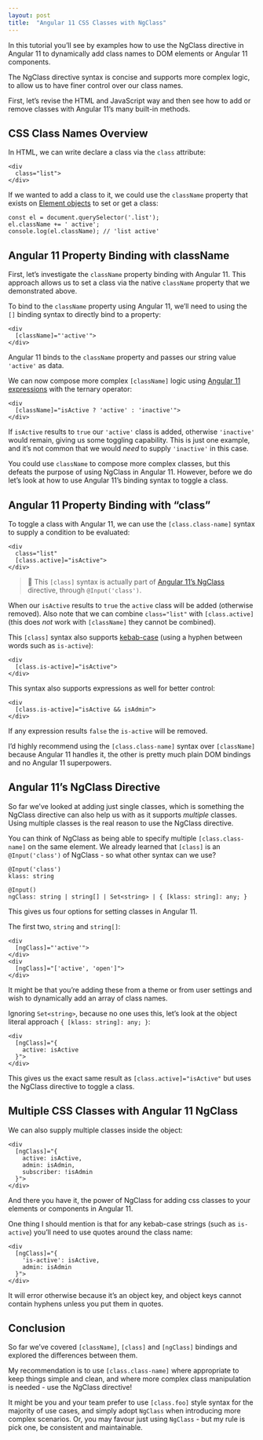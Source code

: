 ```yaml
---
layout: post
title:  "Angular 11 CSS Classes with NgClass"
---
```


In this tutorial you’ll see by examples how to use the NgClass directive in Angular 11 to dynamically add class names to DOM elements or Angular 11 components.

The NgClass directive syntax is concise and supports more complex logic, to allow us to have finer control over our class names.

First, let’s revise the HTML and JavaScript way and then see how to add or remove classes with Angular 11’s many built-in methods.

## CSS Class Names Overview

In HTML, we can write declare a class via the  `class`  attribute:

```
<div 
  class="list">
</div>

```

If we wanted to add a class to it, we could use the  `className`  property that exists on  [Element objects](https://developer.mozilla.org/en-US/docs/Web/API/Element/className)  to set or get a class:

```
const el = document.querySelector('.list');
el.className += ' active';
console.log(el.className); // 'list active'

```

## Angular 11 Property Binding with className

First, let’s investigate the  `className`  property binding with Angular 11. This approach allows us to set a class via the native  `className`  property that we demonstrated above.

To bind to the  `className`  property using Angular 11, we’ll need to using the  `[]`  binding syntax to directly bind to a property:

```
<div 
  [className]="'active'">
</div>

```

Angular 11 binds to the  `className`  property and passes our string value  `'active'`  as data.

We can now compose more complex  `[className]`  logic using  [Angular 11 expressions](https://angular.io/guide/template-syntax#expression-context)  with the ternary operator:

```
<div 
  [className]="isActive ? 'active' : 'inactive'">
</div>

```

If  `isActive`  results to  `true`  our  `'active'`  class is added, otherwise  `'inactive'`  would remain, giving us some toggling capability. This is just one example, and it’s not common that we would  _need_  to supply  `'inactive'`  in this case.

You could use  `className`  to compose more complex classes, but this defeats the purpose of using NgClass in Angular 11. However, before we do let’s look at how to use Angular 11’s binding syntax to toggle a class.

## Angular 11 Property Binding with “class”

To toggle a class with Angular 11, we can use the  `[class.class-name]`  syntax to supply a condition to be evaluated:

```
<div 
  class="list" 
  [class.active]="isActive">
</div>

```

> 📢 This  `[class]`  syntax is actually part of  [Angular 11’s NgClass](https://angular.io/api/common/NgClass)  directive, through  `@Input('class')`.

When our  `isActive`  results to  `true`  the  `active`  class will be added (otherwise removed). Also note that we can combine  `class="list"`  with  `[class.active]`  (this does  _not_  work with  `[className]`  they cannot be combined).

This  `[class]`  syntax also supports  [kebab-case](https://medium.com/better-programming/string-case-styles-camel-pascal-snake-and-kebab-case-981407998841#a084)  (using a hyphen between words such as  `is-active`):

```
<div 
  [class.is-active]="isActive">
</div>

```

This syntax also supports expressions as well for better control:

```
<div 
  [class.is-active]="isActive && isAdmin">
</div>

```

If any expression results  `false`  the  `is-active`  will be removed.

I’d highly recommend using the  `[class.class-name]`  syntax over  `[className]`  because Angular 11 handles it, the other is pretty much plain DOM bindings and no Angular 11 superpowers.

## Angular 11’s NgClass Directive

So far we’ve looked at adding just single classes, which is something the NgClass directive can also help us with as it supports  _multiple_  classes. Using multiple classes is the real reason to use the NgClass directive.

You can think of NgClass as being able to specify multiple  `[class.class-name]`  on the same element. We already learned that  `[class]`  is an  `@Input('class')`  of NgClass - so what other syntax can we use?

```
@Input('class')
klass: string

@Input()
ngClass: string | string[] | Set<string> | { [klass: string]: any; }

```

This gives us four options for setting classes in Angular 11.

The first two,  `string`  and  `string[]`:

```
<div 
  [ngClass]="'active'">
</div>
<div 
  [ngClass]="['active', 'open']">
</div>

```

It might be that you’re adding these from a theme or from user settings and wish to dynamically add an array of class names.

Ignoring  `Set<string>`, because no one uses this, let’s look at the object literal approach  `{ [klass: string]: any; }`:

```
<div 
  [ngClass]="{
    active: isActive
  }">
</div>

```

This gives us the exact same result as  `[class.active]="isActive"`  but uses the NgClass directive to toggle a class.

## Multiple CSS Classes with Angular 11 NgClass

We can also supply multiple classes inside the object:

```
<div 
  [ngClass]="{
    active: isActive,
    admin: isAdmin,
    subscriber: !isAdmin
  }">
</div>

```

And there you have it, the power of NgClass for adding css classes to your elements or components in Angular 11.

One thing I should mention is that for any kebab-case strings (such as  `is-active`) you’ll need to use quotes around the class name:

```
<div 
  [ngClass]="{
    'is-active': isActive,
    admin: isAdmin
  }">
</div>

```

It will error otherwise because it’s an object key, and object keys cannot contain hyphens unless you put them in quotes.

## Conclusion

So far we’ve covered  `[className]`,  `[class]`  and  `[ngClass]`  bindings and explored the differences between them.

My recommendation is to use  `[class.class-name]`  where appropriate to keep things simple and clean, and where more complex class manipulation is needed - use the NgClass directive!

It might be you and your team prefer to use  `[class.foo]`  style syntax for the majority of use cases, and simply adopt  `NgClass`  when introducing more complex scenarios. Or, you may favour just using  `NgClass`  - but my rule is pick one, be consistent and maintainable.
